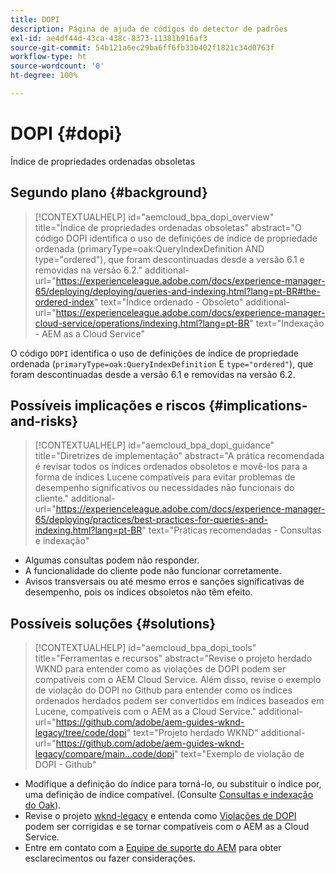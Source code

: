 ```yaml
---
title: DOPI
description: Página de ajuda de códigos do detector de padrões
exl-id: ae4df44d-43ca-438c-8373-11381b916af3
source-git-commit: 54b121a6ec29ba6ff6fb33b402f1821c34d0763f
workflow-type: ht
source-wordcount: '0'
ht-degree: 100%

---
```


# DOPI {#dopi}

Índice de propriedades ordenadas obsoletas

## Segundo plano {#background}

>[!CONTEXTUALHELP]
>id="aemcloud_bpa_dopi_overview"
>title="Índice de propriedades ordenadas obsoletas"
>abstract="O código DOPI identifica o uso de definições de índice de propriedade ordenada (primaryType=oak:QueryIndexDefinition AND type=&quot;ordered&quot;), que foram descontinuadas desde a versão 6.1 e removidas na versão 6.2."
>additional-url="https://experienceleague.adobe.com/docs/experience-manager-65/deploying/deploying/queries-and-indexing.html?lang=pt-BR#the-ordered-index" text="Índice ordenado - Obsoleto"
>additional-url="https://experienceleague.adobe.com/docs/experience-manager-cloud-service/operations/indexing.html?lang=pt-BR" text="Indexação - AEM as a Cloud Service"

O código `DOPI` identifica o uso de definições de índice de propriedade ordenada (`primaryType=oak:QueryIndexDefinition` E `type="ordered"`), que foram descontinuadas desde a versão 6.1 e removidas na versão 6.2.

## Possíveis implicações e riscos {#implications-and-risks}

>[!CONTEXTUALHELP]
>id="aemcloud_bpa_dopi_guidance"
>title="Diretrizes de implementação"
>abstract="A prática recomendada é revisar todos os índices ordenados obsoletos e movê-los para a forma de índices Lucene compatíveis para evitar problemas de desempenho significativos ou necessidades não funcionais do cliente."
>additional-url="https://experienceleague.adobe.com/docs/experience-manager-65/deploying/practices/best-practices-for-queries-and-indexing.html?lang=pt-BR" text="Práticas recomendadas - Consultas e indexação"

* Algumas consultas podem não responder.
* A funcionalidade do cliente pode não funcionar corretamente.
* Avisos transversais ou até mesmo erros e sanções significativas de desempenho, pois os índices obsoletos não têm efeito.

## Possíveis soluções {#solutions}

>[!CONTEXTUALHELP]
>id="aemcloud_bpa_dopi_tools"
>title="Ferramentas e recursos"
>abstract="Revise o projeto herdado WKND para entender como as violações de DOPI podem ser compatíveis com o AEM Cloud Service. Além disso, revise o exemplo de violação do DOPI no Github para entender como os índices ordenados herdados podem ser convertidos em índices baseados em Lucene, compatíveis com o AEM as a Cloud Service."
>additional-url="https://github.com/adobe/aem-guides-wknd-legacy/tree/code/dopi" text="Projeto herdado WKND"
>additional-url="https://github.com/adobe/aem-guides-wknd-legacy/compare/main...code/dopi" text="Exemplo de violação de DOPI - Github"

* Modifique a definição do índice para torná-lo, ou substituir o índice por, uma definição de índice compatível. (Consulte [Consultas e indexação do Oak](https://experienceleague.adobe.com/docs/experience-manager-65/deploying/deploying/queries-and-indexing.html?lang=pt-BR)).
* Revise o projeto [wknd-legacy](https://github.com/adobe/aem-guides-wknd-legacy/tree/code/dopi) e entenda como [Violações de DOPI](https://github.com/adobe/aem-guides-wknd-legacy/compare/main...code/dopi) podem ser corrigidas e se tornar compatíveis com o AEM as a Cloud Service.
* Entre em contato com a [Equipe de suporte do AEM](https://helpx.adobe.com/br/enterprise/using/support-for-experience-cloud.html) para obter esclarecimentos ou fazer considerações.
